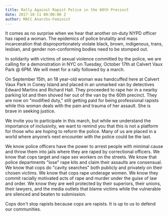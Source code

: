 ```yaml
---
title: Rally Against Rapist Police in the 60th Precinct
date: 2017-10-11 00:00:00 Z
author: MACC Anarchx-Feminist
---
```


It comes as no surprise when we hear that another on-duty NYPD officer has raped a woman. The epidemics of police brutality and mass incarceration that disproportionately violate black, brown, indigenous, trans, lesbian, and gender non-conforming bodies need to be stomped out.

In solidarity with victims of sexual violence committed by the police, we are calling for a demonstration in NYC on Tuesday, October 17th at Calvert Vaux Park @ 6PM. We will meet for a rally followed by a march. 
 
On September 15th, an 18 year-old woman was handcuffed here at Calvert Vaux Park in Coney Island and placed in an unmarked van by detectives Edward Martins and Richard Hall. They proceeded to rape her in a nearby parking lot and then shoved her out of the van by the 60th precinct. They are now on "modified duty," still getting paid for being professional rapists while this woman deals with the pain and trauma of her assault. She is brave in seeking justice.

We invite you to participate in this march, but while we understand the importance of inclusivity, we want to remind you that this is not a platform for those who are hoping to reform the police. Many of us are placed in a world where anyone’s next encounter with the police could be the last. 
 
We know police officers have the power to arrest people with minimal cause and throw them into jails where they are raped by correctional officers. We know that cops target and rape sex workers on the streets. We know that police departments "lose" rape kits and claim their assaults are consensual. We know that cops do "cavity searches" both publicly and privately on their chosen victims. We know that cops rape underage women. We know they commit racially motivated acts of rape and murder under the guise of law and order. We know they are well protected by their superiors, their unions, their lawyers, and the media outlets that blame victims while the vulnerable are silenced and beaten to submission.

Cops don't stop rapists because cops are rapists. It is up to us to defend our communities.

